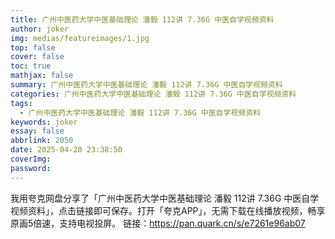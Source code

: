 ```yaml
---
title: 广州中医药大学中医基础理论 潘毅 112讲 7.36G 中医自学视频资料
author: joker
img: medias/featureimages/1.jpg
top: false
cover: false
toc: true
mathjax: false
summary: 广州中医药大学中医基础理论 潘毅 112讲 7.36G 中医自学视频资料
categories: 广州中医药大学中医基础理论 潘毅 112讲 7.36G 中医自学视频资料
tags:
  - 广州中医药大学中医基础理论 潘毅 112讲 7.36G 中医自学视频资料
keywords: joker
essay: false
abbrlink: 2050
date: 2025-04-20 23:38:50
coverImg:
password:
---
```


我用夸克网盘分享了「广州中医药大学中医基础理论 潘毅 112讲 7.36G 中医自学视频资料」，点击链接即可保存。打开「夸克APP」，无需下载在线播放视频，畅享原画5倍速，支持电视投屏。
链接：https://pan.quark.cn/s/e7261e96ab07
